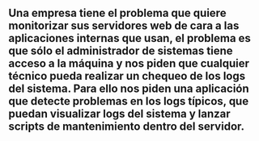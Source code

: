 ## Una empresa tiene el problema que quiere monitorizar sus servidores web de cara a las aplicaciones internas que usan, el problema es que sólo el administrador de sistemas tiene acceso a la máquina y nos piden que cualquier técnico pueda realizar un chequeo de los logs del sistema. Para ello nos piden una aplicación que detecte problemas en los logs típicos, que puedan visualizar logs del sistema y lanzar scripts de mantenimiento dentro del servidor.
